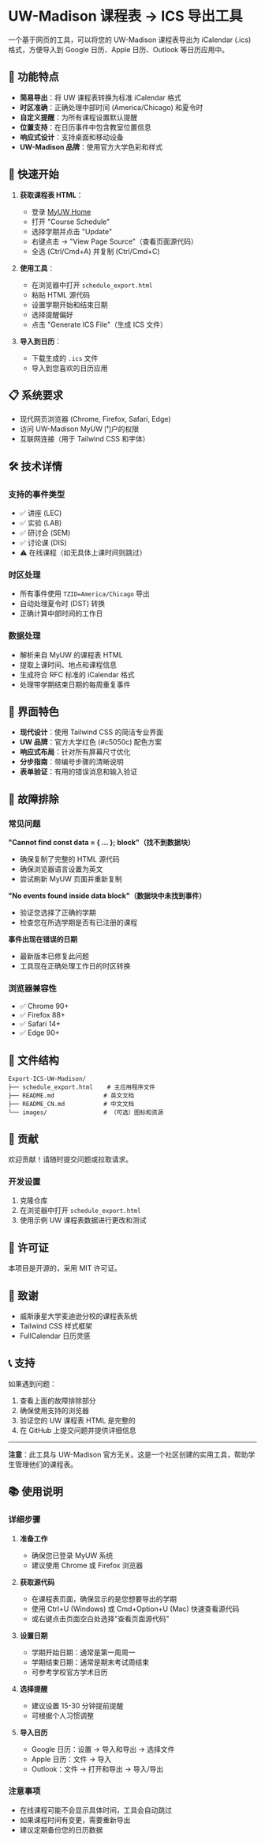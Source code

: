 # UW-Madison 课程表 → ICS 导出工具

一个基于网页的工具，可以将您的 UW-Madison 课程表导出为 iCalendar (.ics) 格式，方便导入到 Google 日历、Apple 日历、Outlook 等日历应用中。

## 🎯 功能特点

- **简易导出**：将 UW 课程表转换为标准 iCalendar 格式
- **时区准确**：正确处理中部时间 (America/Chicago) 和夏令时
- **自定义提醒**：为所有课程设置默认提醒
- **位置支持**：在日历事件中包含教室位置信息
- **响应式设计**：支持桌面和移动设备
- **UW-Madison 品牌**：使用官方大学色彩和样式

## 🚀 快速开始

1. **获取课程表 HTML**：
   - 登录 [MyUW Home](https://my.wisc.edu)
   - 打开 "Course Schedule"
   - 选择学期并点击 "Update"
   - 右键点击 → "View Page Source"（查看页面源代码）
   - 全选 (Ctrl/Cmd+A) 并复制 (Ctrl/Cmd+C)

2. **使用工具**：
   - 在浏览器中打开 `schedule_export.html`
   - 粘贴 HTML 源代码
   - 设置学期开始和结束日期
   - 选择提醒偏好
   - 点击 "Generate ICS File"（生成 ICS 文件）

3. **导入到日历**：
   - 下载生成的 `.ics` 文件
   - 导入到您喜欢的日历应用

## 📋 系统要求

- 现代网页浏览器 (Chrome, Firefox, Safari, Edge)
- 访问 UW-Madison MyUW 门户的权限
- 互联网连接（用于 Tailwind CSS 和字体）

## 🛠️ 技术详情

### 支持的事件类型
- ✅ 讲座 (LEC)
- ✅ 实验 (LAB) 
- ✅ 研讨会 (SEM)
- ✅ 讨论课 (DIS)
- ⚠️ 在线课程（如无具体上课时间则跳过）

### 时区处理
- 所有事件使用 `TZID=America/Chicago` 导出
- 自动处理夏令时 (DST) 转换
- 正确计算中部时间的工作日

### 数据处理
- 解析来自 MyUW 的课程表 HTML
- 提取上课时间、地点和课程信息
- 生成符合 RFC 标准的 iCalendar 格式
- 处理带学期结束日期的每周重复事件

## 🎨 界面特色

- **现代设计**：使用 Tailwind CSS 的简洁专业界面
- **UW 品牌**：官方大学红色 (#c5050c) 配色方案
- **响应式布局**：针对所有屏幕尺寸优化
- **分步指南**：带编号步骤的清晰说明
- **表单验证**：有用的错误消息和输入验证

## 🔧 故障排除

### 常见问题

**"Cannot find const data = { ... }; block"（找不到数据块）**
- 确保复制了完整的 HTML 源代码
- 确保浏览器语言设置为英文
- 尝试刷新 MyUW 页面并重新复制

**"No events found inside data block"（数据块中未找到事件）**
- 验证您选择了正确的学期
- 检查您在所选学期是否有已注册的课程

**事件出现在错误的日期**
- 最新版本已修复此问题
- 工具现在正确处理工作日的时区转换

### 浏览器兼容性
- ✅ Chrome 90+
- ✅ Firefox 88+
- ✅ Safari 14+
- ✅ Edge 90+

## 📁 文件结构

```
Export-ICS-UW-Madison/
├── schedule_export.html    # 主应用程序文件
├── README.md              # 英文文档
├── README_CN.md           # 中文文档
└── images/                # （可选）图标和资源
```

## 🤝 贡献

欢迎贡献！请随时提交问题或拉取请求。

### 开发设置
1. 克隆仓库
2. 在浏览器中打开 `schedule_export.html`
3. 使用示例 UW 课程表数据进行更改和测试

## 📄 许可证

本项目是开源的，采用 MIT 许可证。

## 🙏 致谢

- 威斯康星大学麦迪逊分校的课程表系统
- Tailwind CSS 样式框架
- FullCalendar 日历灵感

## 📞 支持

如果遇到问题：
1. 查看上面的故障排除部分
2. 确保使用支持的浏览器
3. 验证您的 UW 课程表 HTML 是完整的
4. 在 GitHub 上提交问题并提供详细信息

---

**注意**：此工具与 UW-Madison 官方无关。这是一个社区创建的实用工具，帮助学生管理他们的课程表。

## 📚 使用说明

### 详细步骤

1. **准备工作**
   - 确保您已登录 MyUW 系统
   - 建议使用 Chrome 或 Firefox 浏览器

2. **获取源代码**
   - 在课程表页面，确保显示的是您想要导出的学期
   - 使用 Ctrl+U (Windows) 或 Cmd+Option+U (Mac) 快速查看源代码
   - 或右键点击页面空白处选择"查看页面源代码"

3. **设置日期**
   - 学期开始日期：通常是第一周周一
   - 学期结束日期：通常是期末考试周结束
   - 可参考学校官方学术日历

4. **选择提醒**
   - 建议设置 15-30 分钟提前提醒
   - 可根据个人习惯调整

5. **导入日历**
   - Google 日历：设置 → 导入和导出 → 选择文件
   - Apple 日历：文件 → 导入
   - Outlook：文件 → 打开和导出 → 导入/导出

### 注意事项

- 在线课程可能不会显示具体时间，工具会自动跳过
- 如果课程时间有变更，需要重新导出
- 建议定期备份您的日历数据
